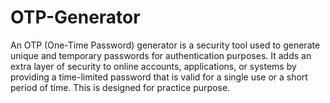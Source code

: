 # OTP-Generator
An OTP (One-Time Password) generator is a security tool used to generate unique and temporary passwords for authentication purposes. It adds an extra layer of security to online accounts, applications, or systems by providing a time-limited password that is valid for a single use or a short period of time. This is designed for  practice purpose.
